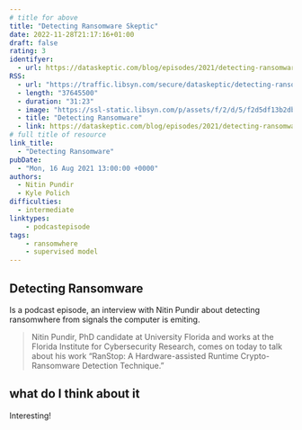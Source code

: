 ```yaml
---
# title for above
title: "Detecting Ransomware Skeptic"
date: 2022-11-28T21:17:16+01:00
draft: false
rating: 3
identifyer:
  - url: https://dataskeptic.com/blog/episodes/2021/detecting-ransomware
RSS:
  - url: "https://traffic.libsyn.com/secure/dataskeptic/detecting-ransomware.mp3?dest-id=201630"
  - length: "37645500"
  - duration: "31:23"
  - image: "https://ssl-static.libsyn.com/p/assets/f/2/d/5/f2d5df13b2db18d516c3140a3186d450/Nitin_Pundir.jpg"
  - title: "Detecting Ransomware"
  - link: https://dataskeptic.com/blog/episodes/2021/detecting-ransomware
# full title of resource
link_title: 
  - "Detecting Ransomware"
pubDate:
  - "Mon, 16 Aug 2021 13:00:00 +0000"
authors:
  - Nitin Pundir
  - Kyle Polich
difficulties:
  - intermediate
linktypes:
    - podcastepisode
tags:
    - ransomwhere
    - supervised model
---
```


## Detecting Ransomware
Is a podcast episode, an interview with Nitin Pundir about detecting ransomwhere from signals the computer is emiting. 

> Nitin Pundir, PhD candidate at University Florida and works at the Florida Institute for Cybersecurity Research, comes on today to talk about his work “RanStop: A Hardware-assisted Runtime Crypto-Ransomware Detection Technique.”


## what do I think about it
Interesting!
